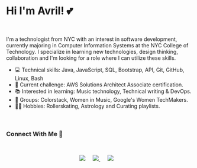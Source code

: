 
# Hi I'm Avril! 💕

<br>

I'm a technologist from NYC with an interest in software development, currently majoring in Computer Information Systems at the NYC College of Technology. I specialize in learning new technologies, design thinking, collaboration and I'm looking for a role where I can utilize these skills.

* 💻 Technical skills: Java, JavaScript, SQL, Bootstrap, API, Git, GitHub, Linux, Bash
* 🧠 Current challenge: AWS Solutions Architect Associate certification.
* 📚 Interested in learning: Music technology, Technical writing & DevOps.
* 👥 Groups: Colorstack, Women in Music, Google's Women TechMakers.
* 🤸‍♀️ Hobbies: Rollerskating, Astrology and Curating playlists.
<br><br><br>

### Connect With Me 🔗
  
<br>

<p align="center">
<a href="https://www.linkedin.com/in/avrilkey/"><img src="https://img.shields.io/badge/linkedin-FC5F22?style=for-the-badge&logo=linkedin&logoColor=white" /></a>&nbsp;&nbsp;&nbsp;&nbsp;
<a href="https://twitter.com/ave_irl"><img src="https://img.shields.io/badge/Twitter-1025a1?style=for-the-badge&logo=twitter&logoColor=white" /> </a>&nbsp;&nbsp;&nbsp;&nbsp;
<a href=""><img src="https://img.shields.io/badge/Spotify-1ED760?&style=for-the-badge&logo=spotify&logoColor=white" /></a>&nbsp;&nbsp;&nbsp;&nbsp;
  

  

  



